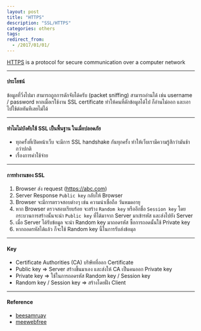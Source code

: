 ```yaml
---
layout: post
title: "HTTPS"
description: "SSL/HTTPS"
categories: others
tags: 
redirect_from:
  - /2017/01/01/
---
```


[HTTPS](https://en.wikipedia.org/wiki/HTTPS) is a protocol for secure communication over a computer network

---

#### ประโยชน์
ข้อมูลที่วิ่งไปมา สามารถถูกการดักจับได้ครับ (packet sniffing) สามารถอ่านได้ เช่น username / password  หากเมื่อเรใช้งาน SSL certificate ทำให้คนที่ดักข้อมูลได้ไป ก็อ่านไม่ออก และเอาไปใช้ต่อทันทีเลยไม่ได้

---

#### ทำไมไม่บังคับใช้ SSL เป็นพื้นฐาน ในเมื่อปลอดภัย
- ทุกครั้งที่เปิดหน้าเว็บ จะมีการ SSL handshake กันทุกครั้ง ทำให้เว็บเรามีความรู้สึกว่ามันช้ากว่าปกติ
- เรื่องการค่าใช้จ่าย

---

#### การทำงานของ SSL
1. Browser ส่ง request (https://abc.com)
2. Server Response `Public key` กลับให้ Browser
3. Browser จะมีการตรวจสอบต่างๆ เช่น ความน่าเชื่อถือ วันหมดอายุ
4. หาก Browser ตรวจสอบเรียบร้อย จะสร้าง `Random key` หรืออีกชื่อ `Session key` โดยกระบวนการสร้างนั้นจะนำ `Public key` ที่ได้มาจาก Server มาเข้ารหัส และส่งไปยัง Server
5. เมื่อ Server ได้รับข้อมูล  จะนำ Random key มาถอดรหัส ซื้อการถอดนั้นใช้ Private key
6. หากถอดรหัสได้แล้ว ก็จะใช้ Random key นี้ในการรับส่งข้อมุล

---

#### Key
- Certificate Authorities (CA) บริษัทที่ออก Certificate
- Public key => Server สร้างขึ้นมาเอง และส่งให้ CA เป็นคนออก Private key
- Private key => ใช้ในการถอดรหัส Random key / Session key
- Random key / Session key => สร้างโดยฝั่ง Client

---

#### Reference

- [beesamruay](http://beesamruay.blogspot.com/2013/10/ssl-https.html)
- [meewebfree](http://meewebfree.com/site/start-website-builder/466-website-https-ssl-certificate-for-beginner)
